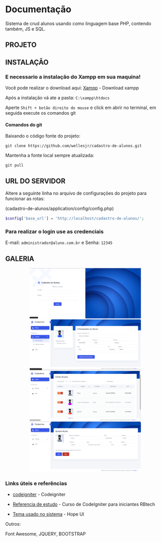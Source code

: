 # Documentação
Sistema de crud alunos usando como linguagem base PHP, contendo também, JS e SQL.

## PROJETO

## INSTALAÇÃO

### E necessario a instalação do Xampp em sua maquina!
Você pode realizar o download aqui: 
[Xampp](https://sourceforge.net/projects/xampp/files/latest/download) - Download xampp

Após a instalação vá ate a pasta:
```C:\xampp\htdocs ```

Aperte ```Shift + botão direito do mouse``` e click em abrir no terminal, em seguida execute os comandos git

#### Comandos do git

Baixando o código fonte do projeto:

```
git clone https://github.com/wellesjr/cadastro-de-alunos.git
```

Mantenha a fonte local sempre atualizada:
```
git pull
```

## URL DO SERVIDOR

Altere a seguinte linha no arquivo de configurações do projeto para funcionar as rotas:

(cadastro-de-alunos/application/config/config.php)
```PHP
$config['base_url'] = 'http://localhost/cadastro-de-alunos/';
```
### Para realizar o login use as credenciais
E-mail: ```administrador@aluno.com.br```  e 
Senha: ```12345```

## GALERIA

<p align="center">
	<img src="https://github.com/wellesjr/cadastro-de-alunos/blob/main/assets/images/imagem_sistema/login.png" width="350" title="Login">
	<img src="https://github.com/wellesjr/cadastro-de-alunos/blob/main/assets/images/imagem_sistema/Cadastro.png" width="350" title="Tela Cadastro">
	<img src="https://github.com/wellesjr/cadastro-de-alunos/blob/main/assets/images/imagem_sistema/Editar.png" width="350" title="Listar">
	<img src="https://github.com/wellesjr/cadastro-de-alunos/blob/main/assets/images/imagem_sistema/Excluir.png" width="350" title="Excluir">
	
</p>

### Links úteis e referências

* [codeigniter](https://codeigniter.com/) - Codeigniter

* [Referencia de estudo](https://www.youtube.com/playlist?list=PLInBAd9OZCzz2vtRFDwum0OyUmJg8UqDV) - Curso de CodeIgniter para iniciantes RBtech

* [Tema usado no sistema](https://templates.iqonic.design/hope-ui/html/dist/) - Hope UI

Outros:

Font Awesome, JQUERY, BOOTSTRAP

